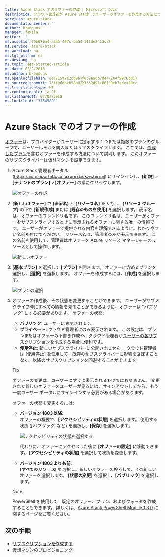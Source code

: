 ```yaml
---
title: Azure Stack でのオファーの作成 | Microsoft Docs
description: クラウド管理者が Azure Stack でユーザーのオファーを作成する方法について説明します。
services: azure-stack
documentationcenter: ''
author: brenduns
manager: femila
editor: ''
ms.assetid: 96b080a4-a9a5-407c-ba54-111de2413d59
ms.service: azure-stack
ms.workload: na
ms.tgt_pltfrm: na
ms.devlang: na
ms.topic: get-started-article
ms.date: 07/2/2018
ms.author: brenduns
ms.openlocfilehash: eed715a7c2cb967f6c9ea0b7d4442a4f9976bd17
ms.sourcegitcommit: 756f866be058a8223332d91c86139eb7edea80cc
ms.translationtype: HT
ms.contentlocale: ja-JP
ms.lasthandoff: 07/02/2018
ms.locfileid: "37345891"
---
```

# <a name="create-an-offer-in-azure-stack"></a>Azure Stack でのオファーの作成

[オファー](azure-stack-key-features.md)は、プロバイダーがユーザーに提示する 1 つまたは複数のプランのグループで、ユーザーはそれを購入またはサブスクライブします。 ここでは、[作成したプラン](azure-stack-create-plan.md)を含むオファーを作成する方法について説明します。 このオファーのサブスクライバーは仮想マシンを設定できます。

1. Azure Stack 管理者ポータル (https://adminportal.local.azurestack.external) にサインインし、**[新規]** > **[テナントのプラン]** > **[オファー]** の順にクリックします。

   ![オファーの作成](media/azure-stack-create-offer/image01.png)
  
2. **[新しいオファー]** で **[表示名]** と **[リソース名]** を入力し、**[リソース グループ]** の下で **[新規作成]** または **[既存のものを使用]** を選択します。 表示名は、オファーのフレンドリ名です。 このフレンドリ名は、ユーザーがオファーをサブスクライブするときに表示されるオファーに関する唯一の情報です。 ユーザーがオファーで提供される内容を理解できるように、わかりやすい名前を付けてください。 リソース名は、管理者のみが表示できます。 この名前を使用して、管理者はオファーを Azure リソース マネージャーのリソースとして操作します。

   ![新しいオファー](media/azure-stack-create-offer/image01a.png)
  
3. **[基本プラン]** を選択して **[プラン]** を開きます。 オファーに含めるプランを選択し、**[選択]** を選択します。 オファーを作成するには、**[作成]** を選択します。

   ![プランの選択](media/azure-stack-create-offer/image02.png)
  
4. オファーの作成後、その状態を変更することができます。 ユーザーがサブスクライブ時にすべての情報を見ることができるように、オファーは "*パブリック*" にする必要があります。 オファーの状態:

   - **パブリック**: ユーザーに表示されます。
   - **プライベート**: クラウド管理者にのみ表示されます。 この設定は、プランまたはオファーの下書き作成や、クラウド管理者が[ユーザーの各サブスクリプションを作成する](azure-stack-subscribe-plan-provision-vm.md#create-a-subscription-as-a-cloud-operator)場合に便利です。
   - **使用停止**: 新しいサブスクライバーに公開されません。 クラウド管理者は [使用停止] を使用して、既存のサブスクライバーに影響を及ぼすことなく、以降のサブスクリプションを回避することができます。

   > [!TIP]  
   > オファーの変更は、ユーザーにすぐに表示されるわけではありません。 変更された新しいオファーをユーザーが見るには、サインアウトしてから、もう一度ユーザー ポータルにサインインする必要がある場合があります。

   オファーの状態を変更するには:

   - **バージョン 1803 以降**:  
     オファーの概要で、**[アクセシビリティの状態]** を選択します。 使用する状態 (*[パブリック]* など) を選択し、**[保存]** を選択します。
 
     ![アクセシビリティの状態を選択する](media/azure-stack-create-offer/change-state.png)

     代わりに、オファーにアクセスした後に **[オファーの設定]** に移動できます。 **[アクセシビリティの状態]** を選択して状態を変更します。

   - **バージョン 1803 よりも前**:  
     **[すべてのリソース]** を選択し、新しいオファーを検索して、その新しいオファーを選択します。 **[状態の変更]** を選択し、**[パブリック]** を選択します。

   > [!NOTE]
   > PowerShell を使用して、既定のオファー、プラン、およびクォータを作成することもできます。 詳しくは、[Azure Stack PowerShell Module 1.3.0](https://docs.microsoft.com/powershell/azure/azure-stack/overview?view=azurestackps-1.3.0) に関するページをご覧ください。

## <a name="next-steps"></a>次の手順

- [サブスクリプションを作成する](azure-stack-subscribe-plan-provision-vm.md)
- [仮想マシンのプロビジョニング](azure-stack-provision-vm.md)
